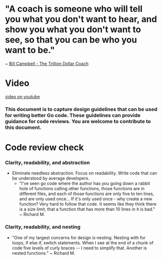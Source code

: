 # "A coach is someone who will tell you what you don't want to hear, and show you what you don't want to see, so that you can be who you want to be."
~ [Bill Campbell - The Trillion Dollar Coach](https://amzn.to/48clXDp)

# Video
[video on youtube](https://youtu.be/WkQFrctSDsc)

### This document is to capture **design guidelines** that can be used for writing better Go code. These guidelines can provide guidance for code reviews. You are welcome to contribute to this document.

# Code review check

### Clarity, readability, and abstraction
- Eliminate needless abstraction. Focus on readability. Write code that can be understood by average developers.
    - "I've seen go code where the author has you going down a rabbit hole of functions calling other functions, those functions are in different files, and each of those functions are only five to ten lines, and are only used once... If it's only used once - why create a new function? Very hard to follow that code. It seems like they think there is a size limit, that a function that has more than 10 lines in it is bad." ~ Richard M.

### Clarity, readability, and nesting
- "One of my largest concerns for design is nesting. Nesting with for loops, if else if, switch statements. When I see at the end of a chunk of code five levels of curly braces -- I need to simplify that. Another is nested functions." ~ Richard M. 